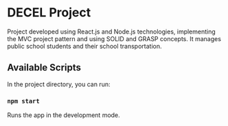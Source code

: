 # DECEL Project
Project developed using React.js and Node.js technologies, implementing the MVC project pattern and using SOLID and GRASP concepts. It manages public school students and their school transportation.

## Available Scripts

In the project directory, you can run:

### `npm start`

Runs the app in the development mode.
